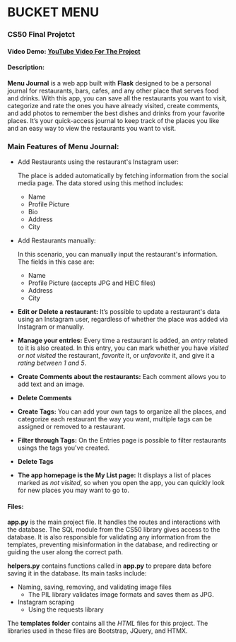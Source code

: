 # BUCKET MENU
### CS50 Final Projetct 
#### Video Demo:  [YouTube Video For The Project](https://www.youtube.com/watch?v=oWKbEwkCoUc)
#### Description:

**Menu Journal** is a web app built with **Flask** designed to be a personal journal for restaurants, bars, cafes, and any other place that serves food and drinks. With this app, you can save all the restaurants you want to visit, categorize and rate the ones you have already visited, create comments, and add photos to remember the best dishes and drinks from your favorite places. It’s your quick-access journal to keep track of the places you like and an easy way to view the restaurants you want to visit.

### Main Features of Menu Journal:

- Add Restaurants using the restaurant's Instagram user:

   The place is added automatically by fetching information from the social media page. The data stored using this method includes:

  - Name
  - Profile Picture
  - Bio
  - Address
  - City

- Add Restaurants manually:

   In this scenario, you can manually input the restaurant's information. The fields in this case are:

  - Name
  - Profile Picture (accepts JPG and HEIC files)
  - Address
  - City

- **Edit or Delete a restaurant:** It’s possible to update a restaurant's data using an Instagram user, regardless of whether the place was added via Instagram or manually.

- **Manage your entries:** Every time a restaurant is added, an *entry* related to it is also created. In this entry, you can mark whether you have *visited or not visited* the restaurant, *favorite* it, or *unfavorite* it, and give it a *rating between 1 and 5*.

- **Create Comments about the restaurants:** Each comment allows you to add text and an image.

- **Delete Comments**

- **Create Tags:** You can add your own tags to organize all the places, and categorize each restaurant the way you want, multiple tags can be assigned or removed to a restaurant.

- **Filter through Tags:** On the Entries page is possible to filter restaurants usings the tags you've created.

- **Delete Tags**

- **The app homepage is the My List page:** It displays a list of places marked as *not visited*, so when you open the app, you can quickly look for new places you may want to go to.

#### Files:

**app.py** is the main project file. It handles the routes and interactions with the database. The SQL module from the CS50 library gives access to the database. It is also responsible for validating any information from the templates, preventing misinformation in the database, and redirecting or guiding the user along the correct path.

**helpers.py** contains functions called in **app.py** to prepare data before saving it in the database. Its main tasks include:

- Naming, saving, removing, and validating image files
  - The PIL library validates image formats and saves them as JPG.
- Instagram scraping
  - Using the requests library

The **templates folder** contains all the *HTML* files for this project. The libraries used in these files are Bootstrap, JQuery, and HTMX.